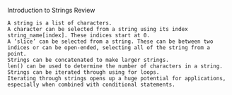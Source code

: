 Introduction to Strings
Review


    A string is a list of characters.
    A character can be selected from a string using its index string_name[index]. These indices start at 0.
    A ‘slice’ can be selected from a string. These can be between two indices or can be open-ended, selecting all of the string from a point.
    Strings can be concatenated to make larger strings.
    len() can be used to determine the number of characters in a string.
    Strings can be iterated through using for loops.
    Iterating through strings opens up a huge potential for applications, especially when combined with conditional statements.
